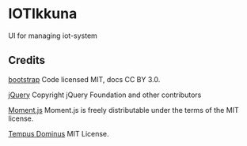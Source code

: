 # IOTIkkuna
UI for managing iot-system

## Credits

[bootstrap](http://getbootstrap.com/)
Code licensed MIT, docs CC BY 3.0.

[jQuery](http://getbootstrap.com/)
Copyright jQuery Foundation and other contributors

[Moment.js](https://momentjs.com/)
Moment.js is freely distributable under the terms of the MIT license.

[Tempus Dominus](https://tempusdominus.github.io/bootstrap-4/)
MIT License.

